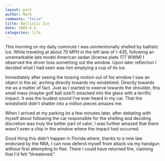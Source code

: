 ```yaml
--- 
layout: post
author: Mark
comments: "false"
title: Ballistic Ice
date: 2005-6-2
categories: life
---
```

This morning on my daily commute I was unintentionally shelled by ballistic ice. While traveling at about 70 MPH in the left lane of I-435, following an unremarkable late model American sedan (license plate 177 WWM) I observed the driver toss something out the window. Upon later reflection I decided what I had seen was him emptying a cup of its ice.

Immediately after seeing the tossing motion out of his window I saw an object in the air, arching directly towards my windshield. Directly towards me as a matter of fact. Just as I started to swerve towards the shoulder, this small mass (maybe golf ball size?) smacked into the glass with a terrific impact. It was the loudest sound I've ever heard in my car. That the windshield didn't shatter into a million pieces amazes me.

When I arrived at my parking lot a few minutes later, after debating with myself about following the car responsible for the shelling and deciding discretion was truly the better part of valor, I was further amazed that there wasn't even a chip in the window where the impact had occurred.

Good thing this didn't happen in Florida where, thanks to a new law endorsed by the NRA, I can now defend myself from attack via my handgun without first attempting to flee. There I could have returned fire, claiming that I'd felt "threatened."
